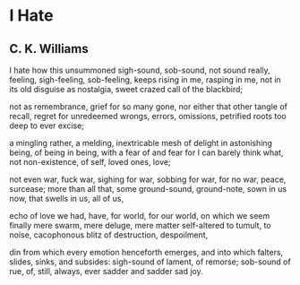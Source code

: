 # I Hate
## C. K. Williams
I hate how this unsummoned sigh-sound, sob-sound,
not sound really, feeling, sigh-feeling, sob-feeling,
keeps rising in me, rasping in me, not in its old disguise
as nostalgia, sweet crazed call of the blackbird;

not as remembrance, grief for so many gone,
nor either that other tangle of recall, regret
for unredeemed wrongs, errors, omissions,
petrified roots too deep to ever excise;

a mingling rather, a melding, inextricable mesh
of delight in astonishing being, of being in being,
with a fear of and fear for I can barely think what,
not non-existence, of self, loved ones, love;

not even war, fuck war, sighing for war,
sobbing for war, for no war, peace, surcease;
more than all that, some ground-sound, ground-note,
sown in us now, that swells in us, all of us,

echo of love we had, have, for world, for our world,
on which we seem finally mere swarm, mere deluge,
mere matter self-altered to tumult, to noise,
cacophonous blitz of destruction, despoilment,

din from which every emotion henceforth emerges,
and into which falters, slides, sinks, and subsides:
sigh-sound of lament, of remorse; sob-sound of rue,
of, still, always, ever sadder and sadder sad joy.